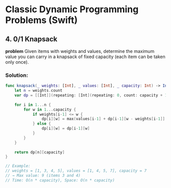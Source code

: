 # Classic Dynamic Programming Problems (Swift)

## 4. 0/1 Knapsack
**problem** Given items with weights and values, determine the maximum value you can carry in a knapsack of fixed capacity (each item can be taken only once).

### Solution:
```swift
func knapsack(_ weights: [Int], _ values: [Int], _ capacity: Int) -> Int {
    let n = weights.count
    var dp = [[Int]](repeating: [Int](repeating: 0, count: capacity + 1), count: n + 1)
    
    for i in 1...n {
        for w in 1...capacity {
            if weights[i-1] <= w {
                dp[i][w] = max(values[i-1] + dp[i-1][w - weights[i-1]], dp[i-1][w])
            } else {
                dp[i][w] = dp[i-1][w]
            }
        }
    }
    
    return dp[n][capacity]
}

// Example:
// weights = [1, 3, 4, 5], values = [1, 4, 5, 7], capacity = 7
// → Max value: 9 (items 3 and 4)
// Time: O(n * capacity), Space: O(n * capacity)
```
